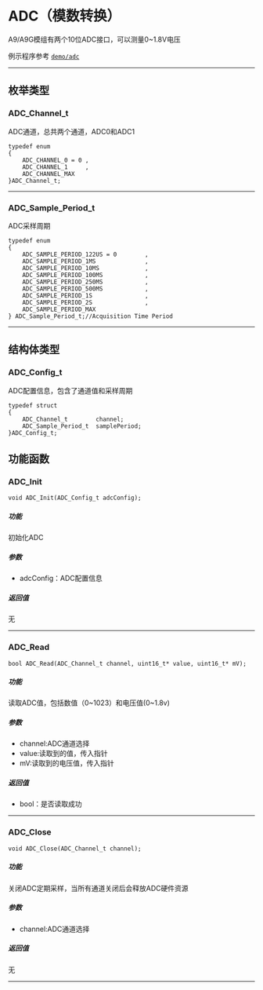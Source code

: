 ADC（模数转换）
======

A9/A9G模组有两个10位ADC接口，可以测量0~1.8V电压

例示程序参考 [`demo/adc`](https://github.com/Ai-Thinker-Open/GPRS_C_SDK/blob/master/demo/adc/src/demo_adc.c)

---


## 枚举类型

### ADC_Channel_t

ADC通道，总共两个通道，ADC0和ADC1

```
typedef enum
{
    ADC_CHANNEL_0 = 0 ,
    ADC_CHANNEL_1     ,
    ADC_CHANNEL_MAX
}ADC_Channel_t;
```
---

### ADC_Sample_Period_t

ADC采样周期

```
typedef enum
{
    ADC_SAMPLE_PERIOD_122US = 0        ,
    ADC_SAMPLE_PERIOD_1MS              ,
    ADC_SAMPLE_PERIOD_10MS             ,
    ADC_SAMPLE_PERIOD_100MS            ,
    ADC_SAMPLE_PERIOD_250MS            ,
    ADC_SAMPLE_PERIOD_500MS            ,
    ADC_SAMPLE_PERIOD_1S               ,
    ADC_SAMPLE_PERIOD_2S               ,
    ADC_SAMPLE_PERIOD_MAX              
} ADC_Sample_Period_t;//Acquisition Time Period
```

---

## 结构体类型

### ADC_Config_t

ADC配置信息，包含了通道值和采样周期

```
typedef struct
{
    ADC_Channel_t        channel;
    ADC_Sample_Period_t  samplePeriod;
}ADC_Config_t;
```


## 功能函数

### ADC_Init

```
void ADC_Init(ADC_Config_t adcConfig);
```

##### 功能

初始化ADC

##### 参数

* adcConfig：ADC配置信息

##### 返回值

无

---

### ADC_Read

```
bool ADC_Read(ADC_Channel_t channel, uint16_t* value, uint16_t* mV);
```

##### 功能

读取ADC值，包括数值（0~1023）和电压值(0~1.8v)

##### 参数

* channel:ADC通道选择
* value:读取到的值，传入指针
* mV:读取到的电压值，传入指针

##### 返回值

* bool：是否读取成功

---

### ADC_Close

```
void ADC_Close(ADC_Channel_t channel);
```

##### 功能

关闭ADC定期采样，当所有通道关闭后会释放ADC硬件资源

##### 参数

* channel:ADC通道选择

##### 返回值

无

---








